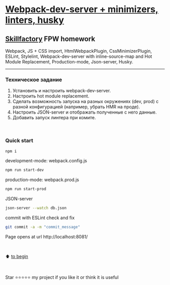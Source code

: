 # [Webpack-dev-server + minimizers, linters, husky](http://localhost:8081/)
## [Skillfactory](https://skillfactory.ru) FPW homework

Webpack, JS + CSS import, HtmlWebpackPlugin, CssMinimizerPlugin, ESLint, Stylelint, Webpack-dev-server with inline-source-map and Hot Module Replacement, Production-mode, Json-server, Husky.
<hr>
<p> </p>

### Техническое задание  

1. Установить и настроить webpack-dev-server.
2. Настроить hot module replacement.
3. Сделать возможность запуска на разных окружениях (dev, prod) c разной конфигурацией (например, убрать HMR на проде).
4. Настроить JSON-server и отображать полученные с него данные.
5. Добавить запуск линтера при комите.
<br>

### Quick start


```bash
npm i
```

development-mode: webpack.config.js
```bash
npm run start-dev
```

production-mode: webpack.prod.js
```bash
npm run start-prod
```  

JSON-server
```bash
json-server --watch db.json
```

commit with ESLint check and fix
```bash
git commit -a -m "commit_message"
```

Page opens at url http://localhost:8081/

<br>

:arrow_up: [to begin](README.md##Skillfactory)

<br><br>
Star ⭐️⭐️⭐️⭐️️⭐️ my project if you like it or think it is useful
